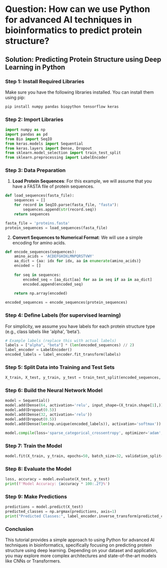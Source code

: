 # Question: How can we use Python for advanced AI techniques in bioinformatics to predict protein structure?

## Solution: Predicting Protein Structure using Deep Learning in Python

### Step 1: Install Required Libraries
Make sure you have the following libraries installed. You can install them using pip:

```bash
pip install numpy pandas biopython tensorflow keras
```

### Step 2: Import Libraries

```python
import numpy as np
import pandas as pd
from Bio import SeqIO
from keras.models import Sequential
from keras.layers import Dense, Dropout
from sklearn.model_selection import train_test_split
from sklearn.preprocessing import LabelEncoder
```

### Step 3: Data Preparation

1. **Load Protein Sequences**:
   For this example, we will assume that you have a FASTA file of protein sequences.

```python
def load_sequences(fasta_file):
    sequences = []
    for record in SeqIO.parse(fasta_file, "fasta"):
        sequences.append(str(record.seq))
    return sequences

fasta_file = 'proteins.fasta'
protein_sequences = load_sequences(fasta_file)
```

2. **Convert Sequences to Numerical Format**:
   We will use a simple encoding for amino acids.

```python
def encode_sequences(sequences):
    amino_acids = 'ACDEFGHIKLMNPQRSTVWY'
    aa_dict = {aa: idx for idx, aa in enumerate(amino_acids)}
    encoded = []
    
    for seq in sequences:
        encoded_seq = [aa_dict[aa] for aa in seq if aa in aa_dict]
        encoded.append(encoded_seq)
    
    return np.array(encoded)

encoded_sequences = encode_sequences(protein_sequences)
```

### Step 4: Define Labels (for supervised learning)

For simplicity, we assume you have labels for each protein structure type (e.g., class labels like 'alpha', 'beta').

```python
# Example labels (replace this with actual labels)
labels = ["alpha", "beta"] * (len(encoded_sequences) // 2)
label_encoder = LabelEncoder()
encoded_labels = label_encoder.fit_transform(labels)
```

### Step 5: Split Data into Training and Test Sets

```python
X_train, X_test, y_train, y_test = train_test_split(encoded_sequences, encoded_labels, test_size=0.2, random_state=42)
```

### Step 6: Build the Neural Network Model

```python
model = Sequential()
model.add(Dense(64, activation='relu', input_shape=(X_train.shape[1],)))
model.add(Dropout(0.5))
model.add(Dense(32, activation='relu'))
model.add(Dropout(0.5))
model.add(Dense(len(np.unique(encoded_labels)), activation='softmax'))

model.compile(loss='sparse_categorical_crossentropy', optimizer='adam', metrics=['accuracy'])
```

### Step 7: Train the Model

```python
model.fit(X_train, y_train, epochs=50, batch_size=32, validation_split=0.1)
```

### Step 8: Evaluate the Model

```python
loss, accuracy = model.evaluate(X_test, y_test)
print(f'Model Accuracy: {accuracy * 100:.2f}%')
```

### Step 9: Make Predictions

```python
predictions = model.predict(X_test)
predicted_classes = np.argmax(predictions, axis=1)
print("Predicted Classes:", label_encoder.inverse_transform(predicted_classes))
```

### Conclusion
This tutorial provides a simple approach to using Python for advanced AI techniques in bioinformatics, specifically focusing on predicting protein structure using deep learning. Depending on your dataset and application, you may explore more complex architectures and state-of-the-art models like CNNs or Transformers.